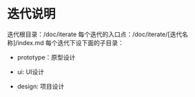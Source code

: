# 迭代说明

迭代根目录：/doc/iterate
每个迭代的入口点：/doc/iterate/[迭代名称]/index.md
每个迭代下设下面的子目录：

- prototype：原型设计

- ui: UI设计

- design: 项目设计